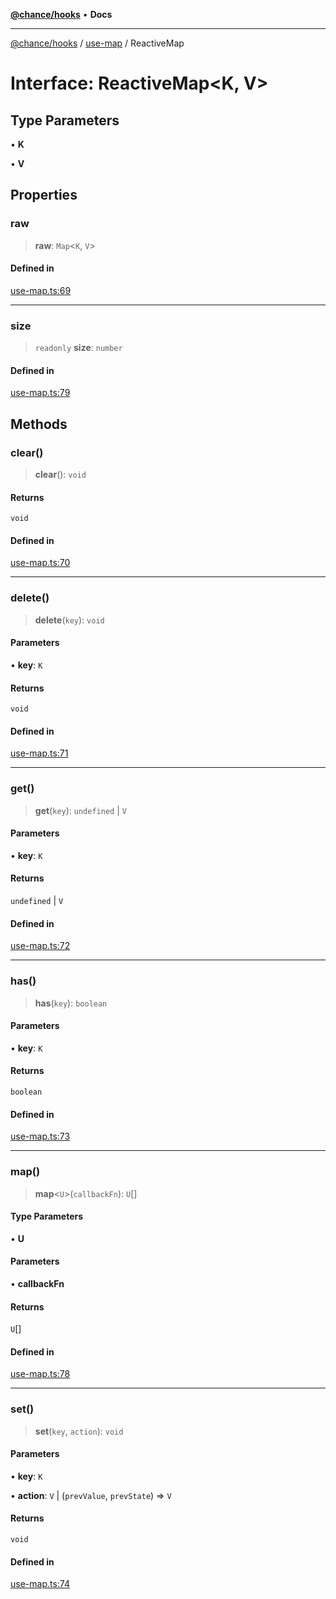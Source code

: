 [**@chance/hooks**](../../README.md) • **Docs**

***

[@chance/hooks](../../modules.md) / [use-map](../README.md) / ReactiveMap

# Interface: ReactiveMap\<K, V\>

## Type Parameters

• **K**

• **V**

## Properties

### raw

> **raw**: `Map`\<`K`, `V`\>

#### Defined in

[use-map.ts:69](https://github.com/chaance/hooks/blob/3a106812f998ae2dc116bc6963936377cd0af671/src/use-map.ts#L69)

***

### size

> `readonly` **size**: `number`

#### Defined in

[use-map.ts:79](https://github.com/chaance/hooks/blob/3a106812f998ae2dc116bc6963936377cd0af671/src/use-map.ts#L79)

## Methods

### clear()

> **clear**(): `void`

#### Returns

`void`

#### Defined in

[use-map.ts:70](https://github.com/chaance/hooks/blob/3a106812f998ae2dc116bc6963936377cd0af671/src/use-map.ts#L70)

***

### delete()

> **delete**(`key`): `void`

#### Parameters

• **key**: `K`

#### Returns

`void`

#### Defined in

[use-map.ts:71](https://github.com/chaance/hooks/blob/3a106812f998ae2dc116bc6963936377cd0af671/src/use-map.ts#L71)

***

### get()

> **get**(`key`): `undefined` \| `V`

#### Parameters

• **key**: `K`

#### Returns

`undefined` \| `V`

#### Defined in

[use-map.ts:72](https://github.com/chaance/hooks/blob/3a106812f998ae2dc116bc6963936377cd0af671/src/use-map.ts#L72)

***

### has()

> **has**(`key`): `boolean`

#### Parameters

• **key**: `K`

#### Returns

`boolean`

#### Defined in

[use-map.ts:73](https://github.com/chaance/hooks/blob/3a106812f998ae2dc116bc6963936377cd0af671/src/use-map.ts#L73)

***

### map()

> **map**\<`U`\>(`callbackFn`): `U`[]

#### Type Parameters

• **U**

#### Parameters

• **callbackFn**

#### Returns

`U`[]

#### Defined in

[use-map.ts:78](https://github.com/chaance/hooks/blob/3a106812f998ae2dc116bc6963936377cd0af671/src/use-map.ts#L78)

***

### set()

> **set**(`key`, `action`): `void`

#### Parameters

• **key**: `K`

• **action**: `V` \| (`prevValue`, `prevState`) => `V`

#### Returns

`void`

#### Defined in

[use-map.ts:74](https://github.com/chaance/hooks/blob/3a106812f998ae2dc116bc6963936377cd0af671/src/use-map.ts#L74)
